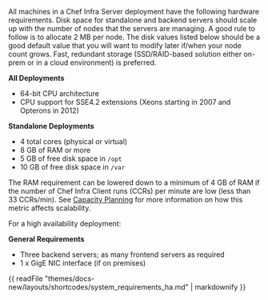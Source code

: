 All machines in a Chef Infra Server deployment have the following
hardware requirements. Disk space for standalone and backend servers
should scale up with the number of nodes that the servers are managing.
A good rule to follow is to allocate 2 MB per node. The disk values
listed below should be a good default value that you will want to modify
later if/when your node count grows. Fast, redundant storage
(SSD/RAID-based solution either on-prem or in a cloud environment) is
preferred.

**All Deployments**

- 64-bit CPU architecture
- CPU support for SSE4.2 extensions (Xeons starting in 2007 and Opterons in 2012)

**Standalone Deployments**

- 4 total cores (physical or virtual)
- 8 GB of RAM or more
- 5 GB of free disk space in `/opt`
- 10 GB of free disk space in `/var`

The RAM requirement can be lowered down to a minimum of 4 GB of RAM if the number of Chef Infra Client runs (CCRs) per minute are low (less than 33 CCRs/min). See [Capacity Planning](/server_overview.html#capacity-planning) for more information on how this metric affects scalability.
</div>

</div>

For a high availability deployment:

**General Requirements**

- Three backend servers; as many frontend servers as required
- 1 x GigE NIC interface (if on premises)

{{ readFile "themes/docs-new/layouts/shortcodes/system_requirements_ha.md" | markdownify }}
